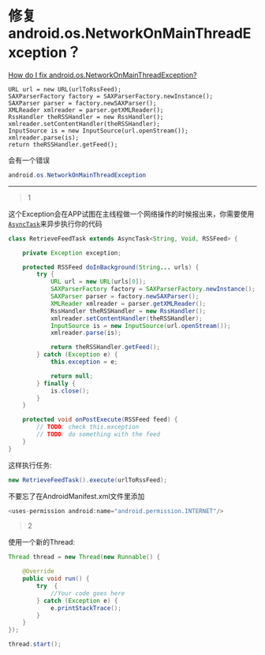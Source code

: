 # 修复android.os.NetworkOnMainThreadException？
[How do I fix android.os.NetworkOnMainThreadException?](https://stackoverflow.com/questions/6343166/how-do-i-fix-android-os-networkonmainthreadexception)

```
URL url = new URL(urlToRssFeed);
SAXParserFactory factory = SAXParserFactory.newInstance();
SAXParser parser = factory.newSAXParser();
XMLReader xmlreader = parser.getXMLReader();
RssHandler theRSSHandler = new RssHandler();
xmlreader.setContentHandler(theRSSHandler);
InputSource is = new InputSource(url.openStream());
xmlreader.parse(is);
return theRSSHandler.getFeed();
```

会有一个错误

```java
android.os.NetworkOnMainThreadException
```

___



> 1

这个Exception会在APP试图在主线程做一个网络操作的时候报出来，你需要使用[`AsyncTask`](http://developer.android.com/reference/android/os/AsyncTask.html)来异步执行你的代码

```java
class RetrieveFeedTask extends AsyncTask<String, Void, RSSFeed> {

    private Exception exception;

    protected RSSFeed doInBackground(String... urls) {
        try {
            URL url = new URL(urls[0]);
            SAXParserFactory factory = SAXParserFactory.newInstance();
            SAXParser parser = factory.newSAXParser();
            XMLReader xmlreader = parser.getXMLReader();
            RssHandler theRSSHandler = new RssHandler();
            xmlreader.setContentHandler(theRSSHandler);
            InputSource is = new InputSource(url.openStream());
            xmlreader.parse(is);

            return theRSSHandler.getFeed();
        } catch (Exception e) {
            this.exception = e;

            return null;
        } finally {
            is.close();
        }
    }

    protected void onPostExecute(RSSFeed feed) {
        // TODO: check this.exception
        // TODO: do something with the feed
    }
}
```

这样执行任务:

```java
new RetrieveFeedTask().execute(urlToRssFeed);
```

不要忘了在AndroidManifest.xml文件里添加

```java
<uses-permission android:name="android.permission.INTERNET"/>
```

> 2

使用一个新的Thread:

```java
Thread thread = new Thread(new Runnable() {

    @Override
    public void run() {
        try  {
            //Your code goes here
        } catch (Exception e) {
            e.printStackTrace();
        }
    }
});

thread.start(); 
```